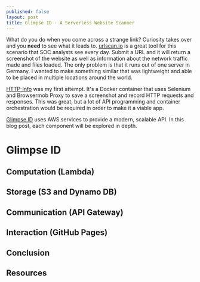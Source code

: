```yaml
---
published: false
layout: post
title: Glimpse ID - A Serverless Website Scanner
---
```

What do you do when you come across a strange link? Curiosity takes over and you **need** to see what it leads to. [urlscan.io](https://urlscan.io) is a great tool for this scenario that SOC analysts see every day. Submit a URL and it will return a screenshot of the website as well as information about the network traffic made and files loaded. The only problem is that it runs out of one server in Germany. I wanted to make something similar that was lightweight and able to be placed in multiple locations around the world.

[HTTP-Info](https://github.com/becksteadn/HTTP-Info) was my first attempt. It's a Docker container that uses Selenium and Browsermob Proxy to save a screenshot and record HTTP requests and responses. This was great, but a lot of API programming and container orchestration would be required in order to make it a viable app.

[Glimpse ID](https://scriptingis.life/glimpseid) uses AWS services to provide a modern, scalable API. In this blog post, each component will be explored in depth.

# Glimpse ID

## Computation (Lambda)

## Storage (S3 and Dynamo DB)

## Communication (API Gateway)

## Interaction (GitHub Pages)

## Conclusion

## Resources
